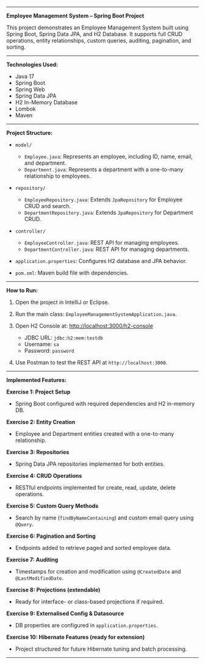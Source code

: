 

---

**Employee Management System – Spring Boot Project**

This project demonstrates an Employee Management System built using Spring Boot, Spring Data JPA, and H2 Database. It supports full CRUD operations, entity relationships, custom queries, auditing, pagination, and sorting.

---

**Technologies Used:**

* Java 17
* Spring Boot
* Spring Web
* Spring Data JPA
* H2 In-Memory Database
* Lombok
* Maven

---

**Project Structure:**

* `model/`

  * `Employee.java`: Represents an employee, including ID, name, email, and department.
  * `Department.java`: Represents a department with a one-to-many relationship to employees.

* `repository/`

  * `EmployeeRepository.java`: Extends `JpaRepository` for Employee CRUD and search.
  * `DepartmentRepository.java`: Extends `JpaRepository` for Department CRUD.

* `controller/`

  * `EmployeeController.java`: REST API for managing employees.
  * `DepartmentController.java`: REST API for managing departments.

* `application.properties`: Configures H2 database and JPA behavior.

* `pom.xml`: Maven build file with dependencies.

---

**How to Run:**

1. Open the project in IntelliJ or Eclipse.
2. Run the main class: `EmployeeManagementSystemApplication.java`.
3. Open H2 Console at: [http://localhost:3000/h2-console](http://localhost:3000/h2-console)

   * JDBC URL: `jdbc:h2:mem:testdb`
   * Username: `sa`
   * Password: `password`
4. Use Postman to test the REST API at `http://localhost:3000`.

---

**Implemented Features:**

**Exercise 1: Project Setup**

* Spring Boot configured with required dependencies and H2 in-memory DB.

**Exercise 2: Entity Creation**

* Employee and Department entities created with a one-to-many relationship.

**Exercise 3: Repositories**

* Spring Data JPA repositories implemented for both entities.

**Exercise 4: CRUD Operations**

* RESTful endpoints implemented for create, read, update, delete operations.

**Exercise 5: Custom Query Methods**

* Search by name (`findByNameContaining`) and custom email query using `@Query`.

**Exercise 6: Pagination and Sorting**

* Endpoints added to retrieve paged and sorted employee data.

**Exercise 7: Auditing**

* Timestamps for creation and modification using `@CreatedDate` and `@LastModifiedDate`.

**Exercise 8: Projections (extendable)**

* Ready for interface- or class-based projections if required.

**Exercise 9: Externalised Config & Datasource**

* DB properties are configured in `application.properties`.

**Exercise 10: Hibernate Features (ready for extension)**

* Project structured for future Hibernate tuning and batch processing.

---



